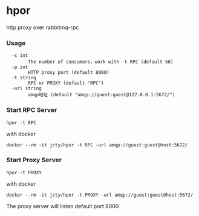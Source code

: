 # hpor
http proxy over rabbitmq-rpc

### Usage
```
  -c int
        The number of consumers，work with -t RPC (default 50)
  -p int
        HTTP proxy port (default 8000)
  -t string
        RPC or PROXY (default "RPC")
  -url string
        amqp地址 (default "amqp://guest:guest@127.0.0.1:5672/")
```

### Start RPC Server
```
hpor -t RPC
```
with docker
```
docker --rm -it jcty/hpor -t RPC -url amqp://guest:guest@host:5672/
```

### Start Proxy Server
```
hpor -t PROXY
```
with docker
```
docker --rm -it jcty/hpor -t PROXY -url amqp://guest:guest@host:5672/
```

The proxy server will listen default port 8000